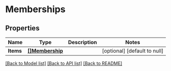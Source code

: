 # Memberships

## Properties
Name | Type | Description | Notes
------------ | ------------- | ------------- | -------------
**Items** | [**[]Membership**](Membership.md) |  | [optional] [default to null]

[[Back to Model list]](../README.md#documentation-for-models) [[Back to API list]](../README.md#documentation-for-api-endpoints) [[Back to README]](../README.md)


